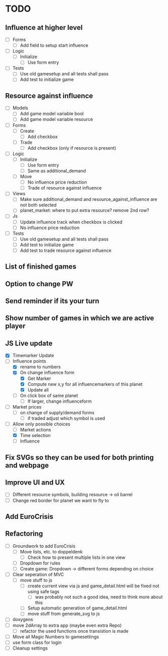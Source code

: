 # TODO

## **Influence at higher level**

- [ ] Forms
  - [ ] Add field to setup start influence
- [ ] Logic
  - [ ] Initialize
    - [ ] Use form entry
- [ ] Tests
  - [ ] Use old gamesetup and all tests shall pass
  - [ ] Add test to initialize game

## **Resource against influence**

- [ ] Models
  - [ ] Add game model variable bool
  - [ ] Add game model variable resource
- [ ] Forms
  - [ ] Create
    - [ ] Add checkbox
  - [ ] Trade
    - [ ] Add checkbox (only if resource is present)
- [ ] Logic
  - [ ] Initialize
    - [ ] Use form entry
    - [ ] Same as additional_demand
  - [ ] Move
    - [ ] No influence price reduction
    - [ ] Trade of resource against influence
- [ ] Views
  - [ ] Make sure additional_demand and resource_against_influence are not both selected
  - [ ] planet_market: where to put extra resource? remove 2nd row?
- [ ] Js
  - [ ] Update influence track when checkbox is clicked
  - [ ] No influence price reduction
- [ ] Tests
  - [ ] Use old gamesetup and all tests shall pass
  - [ ] Add test to initialize game
  - [ ] Add test to trade resource against influence

## **List of finished games**

## **Option to change PW**

## **Send reminder if its your turn**

## **Show number of games in which we are active player**

## **JS Live update**

- [x] Timemarker Update
- [ ] Influence points
  - [x] rename to numbers
  - [x] On change influence form
    - [x] Get Marker
    - [x] Compute new x,y for all influencemarkers of this planet
    - [x] Update all
  - [ ] On click box of same planet
    - [ ] If larger, change influenceform
- [ ] Market prices
  - [ ] on change of supply/demand forms
    - [ ] if traded adjust which symbol is used
- [ ] Allow only possible choices
  - [ ] Market actions
  - [x] Time selection
  - [ ] Influence

## **Fix SVGs so they can be used for both printing and webpage**

## **Improve UI and UX**

- [ ] Different resource symbols, building resource -> oil barrel
- [ ] Change red border for planet we want to fly to

## **Add EuroCrisis**

## **Refactoring**

- [ ] Groundwork to add EuroCrisis
  - [ ] Move lists, etc. to doppeldenk
    - [ ] Check how to present multiple lists in one view
  - [ ] Dropdown for rules
  - [ ] Create game: Dropdown -> different forms depending on choice
- [ ] Clear seperation of MVC
  - [ ] move stuff to js
    - [ ] create current view via js and game_detail.html will be fixed not using safe tags
      - [ ] was probably not such a good idea, need to think more about this
    - [ ] Setup automatic generation of game_detail.html
    - [ ] move stuff from generate_svg to js
- [ ] doxygens
- [ ] move 2dArray to extra app (maybe even extra Repo)
  - [ ] refactor the used functions once transistion is made
- [ ] Move all Magic Numbers to gamesettings
- [ ] use form class for login
- [ ] Cleanup settings
